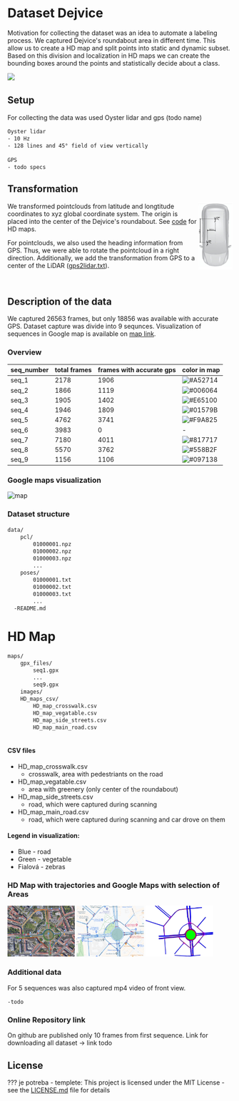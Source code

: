 # Dataset Dejvice

Motivation for collecting the dataset was an idea to automate a labeling process. We captured Dejvice's roundabout area in different time. This allow us to create a HD map and split points into static and dynamic subset. Based on this division and localization in HD maps we can create the bounding boxes around the points and statistically decide about a class. 

![](data/gif/dataset.gif)

## Setup 

For collecting the data was used Oyster lidar and gps (todo name)
```
Oyster lidar
- 10 Hz
- 128 lines and 45° field of view vertically

GPS
- todo specs
```

## Transformation




<img align="right" src="maps/images/calibration.jpeg" width=15%>

We transformed pointclouds from latitude and longtitude coordinates to xyz global coordinate system. The origin is placed into the center of the Dejvice's roundabout. See [code](maps/transformation.py) for HD maps. 

For pointclouds, we also used the heading information from GPS. Thus, we were able to rotate the pointcloud in a right direction. Additionally, we add the transformation from GPS to a center of the LiDAR ([gps2lidar.txt](data/gps2lidar.txt)).

<br clear="right"/>


## Description of the data

We captured 26563 frames, but only 18856 was available with accurate GPS. Dataset capture was divide into 9 sequnces. 
Visualization of sequences in Google map is available on [map link](https://www.google.com/maps/d/u/0/edit?mid=1KdB8-CveT3HbCh3U-pd8nBCAsRsPD6VV&usp=sharing).

### Overview

| seq_number | total frames | frames with accurate gps | color in map |
| ----- | ---- | ---- | ---- |
| seq_1 | 2178 | 1906 | ![#A52714](https://via.placeholder.com/15/A52714/000000?text=+) |
| seq_2 | 1866 | 1119 | ![#006064](https://via.placeholder.com/15/006064/000000?text=+) |
| seq_3 | 1905 | 1402 | ![#E65100](https://via.placeholder.com/15/E65100/000000?text=+) |
| seq_4 | 1946 | 1809 | ![#01579B](https://via.placeholder.com/15/01579B/000000?text=+) |
| seq_5 | 4762 | 3741 | ![#F9A825](https://via.placeholder.com/15/F9A825/000000?text=+) |
| seq_6 | 3983 |    0 | - |
| seq_7 | 7180 | 4011 | ![#817717](https://via.placeholder.com/15/817717/000000?text=+) |
| seq_8 | 5570 | 3762 | ![#558B2F](https://via.placeholder.com/15/558B2F/000000?text=+) |
| seq_9 | 1156 | 1106 | ![#097138](https://via.placeholder.com/15/097138/000000?text=+) |

### Google maps visualization

<img width="615" alt="map" src="https://user-images.githubusercontent.com/24698875/167591505-697f1747-d413-4c22-882e-65cd77a14079.png">



### Dataset structure

```
data/
    pcl/
        01000001.npz
        01000002.npz
        01000003.npz
        ...
    poses/
        01000001.txt
        01000002.txt
        01000003.txt
        ...
  -README.md

```

# HD Map

```
maps/
    gpx_files/
        seq1.gpx
        ...
        seq9.gpx
    images/
    HD_maps_csv/
        HD_map_crosswalk.csv 
        HD_map_vegatable.csv 
        HD_map_side_streets.csv 
        HD_map_main_road.csv
        
```

#### CSV files

- HD_map_crosswalk.csv 
  - crosswalk, area with pedestriants on the road
- HD_map_vegatable.csv 
  - area with greenery (only center of the roundabout)
- HD_map_side_streets.csv 
    - road, which were captured during scanning
- HD_map_main_road.csv
    - road, which were captured during scanning and car drove on them


#### Legend in visualization: 
- Blue - road
- Green - vegetable
- Fialová - zebras




### HD Map with trajectories and Google Maps with selection of Areas


<p float="left">
    <img src="maps/images/map_satellite_2.png" width=30% /> 
    <img src="maps/images/vizualizace.png" width=30% /> 
    <img src="maps/images/vizualizace_trajectories.jpeg" width=30% />
</p>

### Additional data

For 5 sequences was also captured mp4 video of front view.
```
-todo
```

### Online Repository link

On github are published only 10 frames from first sequence. Link for downloading all dataset -> link todo


## License

??? je potreba - 
templete:
This project is licensed under the MIT License - see the [LICENSE.md](LICENSE.md) file for details








